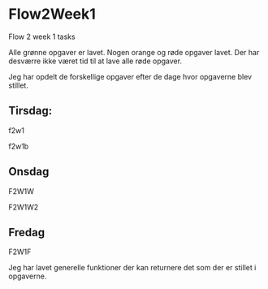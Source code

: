 # Flow2Week1
 Flow 2 week 1 tasks

Alle grønne opgaver er lavet.
Nogen orange og røde opgaver lavet. Der har desværre ikke været tid til at lave alle røde opgaver.

Jeg har opdelt de forskellige opgaver efter de dage hvor opgaverne blev stillet.

## Tirsdag:
f2w1 

f2w1b

## Onsdag
F2W1W

F2W1W2

## Fredag
F2W1F

Jeg har lavet generelle funktioner der kan returnere det som der er stillet i opgaverne.
